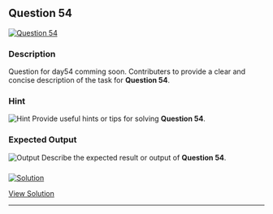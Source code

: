 


## Question 54
<a href="https://github.com/alishgosai/Python-Exercise-and-Solutions/blob/master/questions/Question54.md" target="_blank">
  <img src="https://img.shields.io/badge/Question-54-purple?style=for-the-badge&logoSize=60" alt="Question 54">
</a>

### **Description**
Question for day54 comming soon.
Contributers to provide a clear and concise description of the task for **Question 54**.

### **Hint**
![Hint](https://img.shields.io/badge/Hint:-blue)
Provide useful hints or tips for solving **Question 54**.

### **Expected Output**
![Output](https://img.shields.io/badge/Output:-blue)
Describe the expected result or output of **Question 54**.

### <a href="https://github.com/alishgosai/Python-Exercise-and-Solutions/blob/master/solutions/Solution54.js" target="_blank">
  <img src="https://img.shields.io/badge/Solution-1f8e00?style=for-the-badge&logo=solution&logoColor=white" alt="Solution">
</a>

<a href="https://github.com/alishgosai/Python-Exercise-and-Solutions/blob/master/solutions/Solution54.js" target="_blank">View Solution</a>

---

